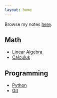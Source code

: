 ```yaml
---
layout: home
---
```


Browse my notes [here](/notes).

## Math
- [Linear Algebra](/notes/maths/linearalgebra)
- [Calculus](/notes/maths/calculus)

## Programming
- [Python](/notes/programming/python)
- [Git](/notes/programming/git)
